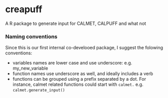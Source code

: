 # creapuff
A R package to generate input for CALMET, CALPUFF and what not


### Naming conventions
Since this is our first internal co-develooed package, I suggest the folowing conventions:

- variables names are lower case and use underscore: e.g. my_new_variable
- function names use underscore as well, and ideally includes a verb
- functions can be grouped using a prefix separated by a dot. For instance, calmet related functions could start with `calmet.` e.g. `calmet.generate_input()`
